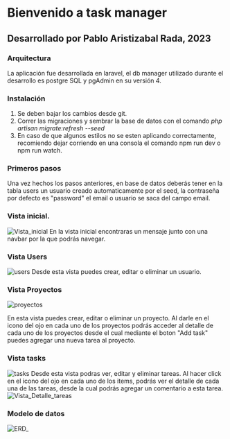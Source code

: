 # Bienvenido a task manager
## Desarrollado por Pablo Aristizabal Rada, 2023

### Arquitectura
La aplicación fue desarrollada en laravel, el db manager utilizado durante el desarrollo es postgre SQL y pgAdmin en su versión 4.

### Instalación
1. Se deben bajar los cambios desde git.
2. Correr las migraciones y sembrar la base de datos con el comando *php artisan migrate:refresh --seed*
3. En caso de que algunos estilos no se esten aplicando correctamente, recomiendo dejar corriendo en una consola el comando npm run dev o npm run watch.

### Primeros pasos
Una vez hechos los pasos anteriores, en base de datos deberás tener en la tabla users un usuario creado automaticamente por el seed, la contraseña por defecto es "password" el email o usuario se saca del campo email.

### Vista inicial.
![Vista_inicial](image.png)
En la vista inicial encontraras un mensaje junto con una navbar por la que podrás navegar.

### Vista Users
![users](https://github.com/pabloAR22/PruebaDomina/assets/61284007/ef131e2c-db95-484d-bc40-d0f630a75e37)
Desde esta vista puedes crear, editar o eliminar un usuario.

### Vista Proyectos
![proyectos](https://github.com/pabloAR22/PruebaDomina/assets/61284007/3b43aa6c-b24c-44a2-954f-7950e8e5dcd4)

En esta vista puedes crear, editar o eliminar un proyecto.
Al darle en el icono del ojo en cada uno de los proyectos podrás acceder al detalle de cada uno de los proyectos desde el cual mediante el boton
"Add task" puedes agregar una nueva tarea al proyecto.

### Vista tasks
![tasks](https://github.com/pabloAR22/PruebaDomina/assets/61284007/3791e9e2-34b6-40fb-a626-6cd7e8ad87df)
Desde esta vista podras ver, editar y eliminar tareas.
Al hacer click en el icono del ojo en cada uno de los items, podrás ver el detalle de cada una de las tareas, desde la cual podrás agregar un comentario a esta tarea.
![Vista_Detalle_tareas](https://github.com/pabloAR22/PruebaDomina/assets/61284007/bd9520e9-d9fe-44b7-94d8-43ddefe1b0f5)

### Modelo de datos
![ERD_](https://github.com/pabloAR22/PruebaDomina/assets/61284007/3277cbcb-7690-45d8-91c8-89cd84704575)

